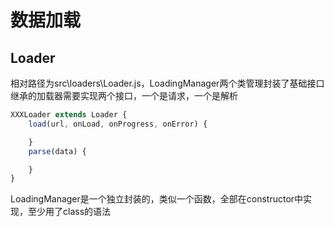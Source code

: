 # 数据加载

## Loader
相对路径为src\loaders\Loader.js，LoadingManager两个类管理封装了基础接口
继承的加载器需要实现两个接口，一个是请求，一个是解析
```js
XXXLoader extends Loader {
    load(url, onLoad, onProgress, onError) {

    }
    parse(data) {

    }
}
```
LoadingManager是一个独立封装的，类似一个函数，全部在constructor中实现，至少用了class的语法


